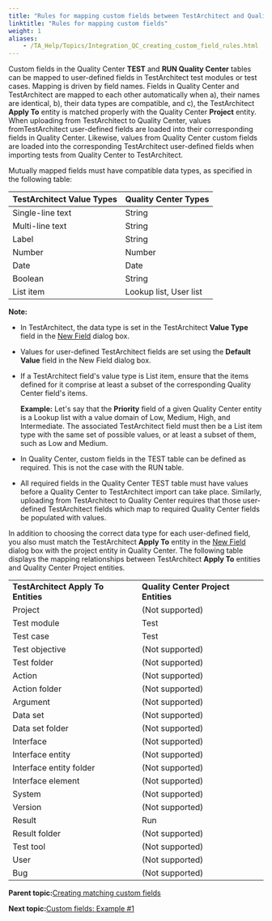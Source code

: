 ```yaml
--- 
title: "Rules for mapping custom fields between TestArchitect and Quality Center"
linktitle: "Rules for mapping custom fields"
weight: 1
aliases: 
    - /TA_Help/Topics/Integration_QC_creating_custom_field_rules.html
---
```


Custom fields in the Quality Center **TEST** and **RUN Quality Center** tables can be mapped to user-defined fields in TestArchitect test modules or test cases. Mapping is driven by field names. Fields in Quality Center and TestArchitect are mapped to each other automatically when a\), their names are identical, b\), their data types are compatible, and c\), the TestArchitect **Apply To** entity is matched properly with the Quality Center **Project** entity. When uploading from TestArchitect to Quality Center, values fromTestArchitect user-defined fields are loaded into their corresponding fields in Quality Center. Likewise, values from Quality Center custom fields are loaded into the corresponding TestArchitect user-defined fields when importing tests from Quality Center to TestArchitect.

Mutually mapped fields must have compatible data types, as specified in the following table:

|**TestArchitect Value Types**|**Quality Center Types**|
|-----------------------------|------------------------|
|Single-line text|String|
|Multi-line text|String|
|Label|String|
|Number|Number|
|Date|Date|
|Boolean|String|
|List item|Lookup list, User list|

**Note:**

-   In TestArchitect, the data type is set in the TestArchitect **Value Type** field in the [New Field](/TA_Administration/Topics/User_defined_fields_create.html#stepresult_q44_hls_mq) dialog box.
-   Values for user-defined TestArchitect fields are set using the **Default Value** field in the New Field dialog box.
-   If a TestArchitect field's value type is List item, ensure that the items defined for it comprise at least a subset of the corresponding Quality Center field's items.

    **Example:** Let's say that the **Priority** field of a given Quality Center entity is a Lookup list with a value domain of Low, Medium, High, and Intermediate. The associated TestArchitect field must then be a List item type with the same set of possible values, or at least a subset of them, such as Low and Medium.

-   In Quality Center, custom fields in the TEST table can be defined as required. This is not the case with the RUN table.
-   All required fields in the Quality Center TEST table must have values before a Quality Center to TestArchitect import can take place. Similarly, uploading from TestArchitect to Quality Center requires that those user-defined TestArchitect fields which map to required Quality Center fields be populated with values.

In addition to choosing the correct data type for each user-defined field, you also must match the TestArchitect **Apply To** entity in the [New Field](/TA_Administration/Topics/User_defined_fields_create.html#stepresult_q44_hls_mq) dialog box with the project entity in Quality Center. The following table displays the mapping relationships between TestArchitect **Apply To** entities and Quality Center Project entities.

|||
|------|------|
|**TestArchitect Apply To Entities**|**Quality Center Project Entities**|
|Project|\(Not supported\)|
|Test module|Test|
|Test case|Test|
|Test objective|\(Not supported\)|
|Test folder|\(Not supported\)|
|Action|\(Not supported\)|
|Action folder|\(Not supported\)|
|Argument|\(Not supported\)|
|Data set|\(Not supported\)|
|Data set folder|\(Not supported\)|
|Interface|\(Not supported\)|
|Interface entity|\(Not supported\)|
|Interface entity folder|\(Not supported\)|
|Interface element|\(Not supported\)|
|System|\(Not supported\)|
|Version|\(Not supported\)|
|Result|Run|
|Result folder|\(Not supported\)|
|Test tool|\(Not supported\)|
|User|\(Not supported\)|
|Bug|\(Not supported\)|

**Parent topic:**[Creating matching custom fields](/TA_Help/Topics/Integration_QC_creating_mapping_custom_field.html)

**Next topic:**[Custom fields: Example \#1](/TA_Help/Topics/Integration_QC_creating_custom_field_ex_1.html)

